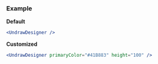 ### Example

**Default**
```jsx
<UndrawDesigner />
```

**Customized**
```jsx
<UndrawDesigner primaryColor="#41B883" height="100" />
```
